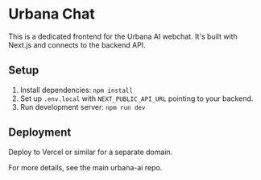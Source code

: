 # Urbana Chat

This is a dedicated frontend for the Urbana AI webchat. It's built with Next.js and connects to the backend API.

## Setup

1. Install dependencies: `npm install`
2. Set up `.env.local` with `NEXT_PUBLIC_API_URL` pointing to your backend.
3. Run development server: `npm run dev`

## Deployment

Deploy to Vercel or similar for a separate domain.

For more details, see the main urbana-ai repo.
